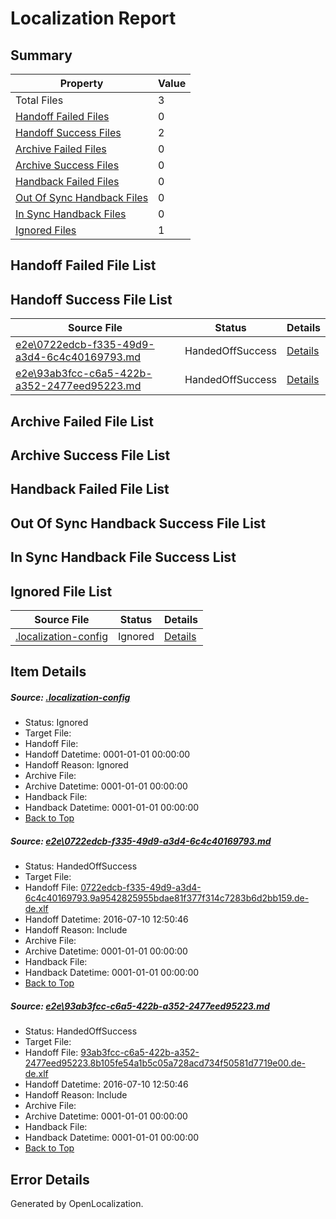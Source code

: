 # <a name='report-top'></a> Localization Report

## Summary
 Property | Value 
 -------- | ----- 
 Total Files | 3
[ Handoff Failed Files ](#handoff-failed-list)| 0
[ Handoff Success Files ](#handoff-success-list)| 2
[ Archive Failed Files ](#archive-failed-list)| 0
[ Archive Success Files ](#archive-success-list)| 0
[ Handback Failed Files ](#handback-failed-list)| 0
[ Out Of Sync Handback Files ](#outofsync-handback-success-list)| 0
[ In Sync Handback Files ](#insync-handback-success-list)| 0
[ Ignored Files ](#ignored-list)| 1

## <a name='handoff-failed-list'></a> Handoff Failed File List

## <a name='handoff-success-list'></a> Handoff Success File List
 Source File | Status | Details 
 ----------- | ------ | ------- 
 [e2e\0722edcb-f335-49d9-a3d4-6c4c40169793.md](https://github.com/OpenLocalizationTestOrg/oltest/blob/3725b67601ed10041081bdddc82d28c18f7573d2/e2e/0722edcb-f335-49d9-a3d4-6c4c40169793.md) | HandedOffSuccess | [Details](#70323265b199b69bb8df4985b4d050eff971242f1)
 [e2e\93ab3fcc-c6a5-422b-a352-2477eed95223.md](https://github.com/OpenLocalizationTestOrg/oltest/blob/3725b67601ed10041081bdddc82d28c18f7573d2/e2e/93ab3fcc-c6a5-422b-a352-2477eed95223.md) | HandedOffSuccess | [Details](#12181e8a873e32b2ac3c200f241d8af0c910741f2)

## <a name='archive-failed-list'></a> Archive Failed File List

## <a name='archive-success-list'></a> Archive Success File List

## <a name='handback-failed-list'></a> Handback Failed File List

## <a name='outofsync-handback-success-list'></a> Out Of Sync Handback Success File List

## <a name='insync-handback-success-list'></a> In Sync Handback File Success List

## <a name='ignored-list'></a> Ignored File List
 Source File | Status | Details 
 ----------- | ------ | ------- 
 [.localization-config](https://github.com/OpenLocalizationTestOrg/oltest/blob/3725b67601ed10041081bdddc82d28c18f7573d2/.localization-config) | Ignored | [Details](#3d4f252ac210baf56311d7e97dcc2db10974dbd20)

## Item Details
##### <a name='3d4f252ac210baf56311d7e97dcc2db10974dbd20'></a> Source: [.localization-config](https://github.com/OpenLocalizationTestOrg/oltest/blob/3725b67601ed10041081bdddc82d28c18f7573d2/.localization-config)
* Status: Ignored
* Target File: 
* Handoff File: 
* Handoff Datetime: 0001-01-01 00:00:00
* Handoff Reason: Ignored
* Archive File: 
* Archive Datetime: 0001-01-01 00:00:00
* Handback File: 
* Handback Datetime: 0001-01-01 00:00:00
* [Back to Top](#report-top)

##### <a name='70323265b199b69bb8df4985b4d050eff971242f1'></a> Source: [e2e\0722edcb-f335-49d9-a3d4-6c4c40169793.md](https://github.com/OpenLocalizationTestOrg/oltest/blob/3725b67601ed10041081bdddc82d28c18f7573d2/e2e/0722edcb-f335-49d9-a3d4-6c4c40169793.md)
* Status: HandedOffSuccess
* Target File: 
* Handoff File: [0722edcb-f335-49d9-a3d4-6c4c40169793.9a9542825955bdae81f377f314c7283b6d2bb159.de-de.xlf](https://github.com/OpenLocalizationTestOrg/olhandoff-e2e/blob/7864bd1ee3ca80ec3a95ae970fbe29aef4f04ee4/ol-handoff/OpenLocalizationTestOrg/oltest-dede-fly/ci/ht/0722edcb-f335-49d9-a3d4-6c4c40169793.9a9542825955bdae81f377f314c7283b6d2bb159.de-de.xlf)
* Handoff Datetime: 2016-07-10 12:50:46
* Handoff Reason: Include
* Archive File: 
* Archive Datetime: 0001-01-01 00:00:00
* Handback File: 
* Handback Datetime: 0001-01-01 00:00:00
* [Back to Top](#report-top)

##### <a name='12181e8a873e32b2ac3c200f241d8af0c910741f2'></a> Source: [e2e\93ab3fcc-c6a5-422b-a352-2477eed95223.md](https://github.com/OpenLocalizationTestOrg/oltest/blob/3725b67601ed10041081bdddc82d28c18f7573d2/e2e/93ab3fcc-c6a5-422b-a352-2477eed95223.md)
* Status: HandedOffSuccess
* Target File: 
* Handoff File: [93ab3fcc-c6a5-422b-a352-2477eed95223.8b105fe54a1b5c05a728acd734f50581d7719e00.de-de.xlf](https://github.com/OpenLocalizationTestOrg/olhandoff-e2e/blob/7864bd1ee3ca80ec3a95ae970fbe29aef4f04ee4/ol-handoff/OpenLocalizationTestOrg/oltest-dede-fly/ci/ht/93ab3fcc-c6a5-422b-a352-2477eed95223.8b105fe54a1b5c05a728acd734f50581d7719e00.de-de.xlf)
* Handoff Datetime: 2016-07-10 12:50:46
* Handoff Reason: Include
* Archive File: 
* Archive Datetime: 0001-01-01 00:00:00
* Handback File: 
* Handback Datetime: 0001-01-01 00:00:00
* [Back to Top](#report-top)


## Error Details

Generated by OpenLocalization.
